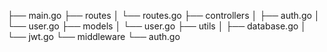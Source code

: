 <!-- for create folder this script -->

<!-- chmod +x setup.sh
./setup.sh -->
<!-- server reload use this:=> nodemon --exec go run main.go --signal SIGTERM -->

<!-- for email and password for custom validator -->
<!-- go get -u github.com/go-playground/validator/v10 -->


├── main.go
├── routes
│   └── routes.go
├── controllers
│   ├── auth.go
│   └── user.go
├── models
│   └── user.go
├── utils
│   ├── database.go
│   └── jwt.go
└── middleware
    └── auth.go
